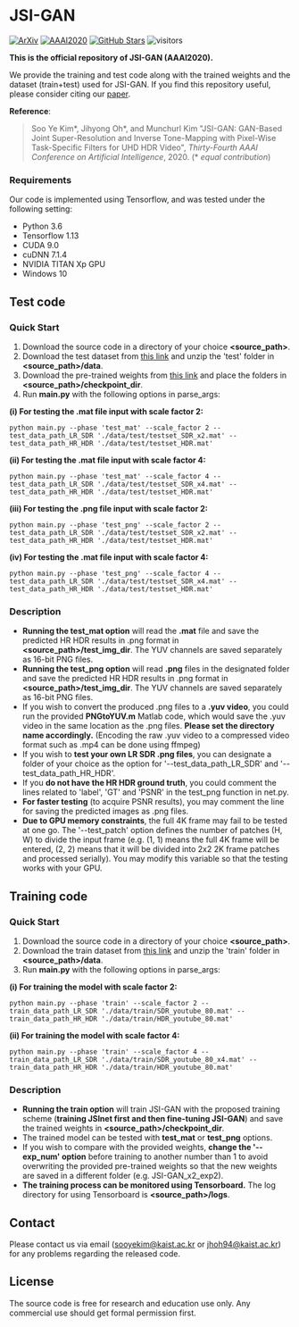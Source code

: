 # JSI-GAN

[![ArXiv](https://img.shields.io/badge/ArXiv-Paper-<COLOR>.svg)](https://arxiv.org/abs/1909.04391)
[![AAAI2020](https://img.shields.io/badge/AAAI2020-Paper-<COLOR>.svg)](https://ojs.aaai.org/index.php/AAAI/article/view/6789)
[![GitHub Stars](https://img.shields.io/github/stars/JihyongOh/FISR?style=social)](https://github.com/JihyongOh/JSI-GAN)
![visitors](https://visitor-badge.glitch.me/badge?page_id=JihyongOh/JSI-GAN)

**This is the official repository of JSI-GAN (AAAI2020).**

We provide the training and test code along with the trained weights and the dataset (train+test) used for JSI-GAN.
If you find this repository useful, please consider citing our [paper](https://arxiv.org/abs/1909.04391).

**Reference**:  
> Soo Ye Kim*, Jihyong Oh*, and Munchurl Kim "JSI-GAN: GAN-Based Joint Super-Resolution and Inverse Tone-Mapping with Pixel-Wise Task-Specific Filters for UHD HDR Video", *Thirty-Fourth AAAI Conference on Artificial Intelligence*, 2020. (* *equal contribution*)

### Requirements
Our code is implemented using Tensorflow, and was tested under the following setting:  
* Python 3.6  
* Tensorflow 1.13 
* CUDA 9.0  
* cuDNN 7.1.4  
* NVIDIA TITAN Xp GPU
* Windows 10


## Test code
### Quick Start
1. Download the source code in a directory of your choice **\<source_path\>**.
2. Download the test dataset from [this link](https://drive.google.com/file/d/1dZTwvRhf189L7NLkAcpij4980fyEXq3Q/view?usp=sharing) and unzip the 'test' folder in **\<source_path\>/data**.
3. Download the pre-trained weights from [this link](https://drive.google.com/drive/folders/1WJLD_wCERHrY3CZty_ThHONB5sMmH-0j?usp=sharing) and place the folders in **\<source_path\>/checkpoint_dir**.
4. Run **main.py** with the following options in parse_args:  

**(i) For testing the .mat file input with scale factor 2:**  
```
python main.py --phase 'test_mat' --scale_factor 2 --test_data_path_LR_SDR './data/test/testset_SDR_x2.mat' --test_data_path_HR_HDR './data/test/testset_HDR.mat'
```

**(ii) For testing the .mat file input with scale factor 4:**  
```
python main.py --phase 'test_mat' --scale_factor 4 --test_data_path_LR_SDR './data/test/testset_SDR_x4.mat' --test_data_path_HR_HDR './data/test/testset_HDR.mat'
```

**(iii) For testing the .png file input with scale factor 2:**  
```
python main.py --phase 'test_png' --scale_factor 2 --test_data_path_LR_SDR './data/test/testset_SDR_x2.mat' --test_data_path_HR_HDR './data/test/testset_HDR.mat'
``` 

**(iv) For testing the .mat file input with scale factor 4:**  
```
python main.py --phase 'test_png' --scale_factor 4 --test_data_path_LR_SDR './data/test/testset_SDR_x4.mat' --test_data_path_HR_HDR './data/test/testset_HDR.mat'
``` 

### Description
* **Running the test_mat option** will read the **.mat** file and save the predicted HR HDR results in .png format in **\<source_path\>/test_img_dir**. The YUV channels are saved separately as 16-bit PNG files.
* **Running the test_png option** will read **.png** files in the designated folder and save the predicted HR HDR results in .png format in **\<source_path\>/test_img_dir**. The YUV channels are saved separately as 16-bit PNG files.
* If you wish to convert the produced .png files to a **.yuv video**, you could run the provided **PNGtoYUV.m** Matlab code, which would save the .yuv video in the same location as the .png files. **Please set the directory name accordingly.** (Encoding the raw .yuv video to a compressed video format such as .mp4 can be done using ffmpeg)
* If you wish to **test your own LR SDR .png files**, you can designate a folder of your choice as the option for '--test_data_path_LR_SDR' and '--test_data_path_HR_HDR'.
* If you **do not have the HR HDR ground truth**, you could comment the lines related to 'label', 'GT' and 'PSNR' in the test_png function in net.py.
* **For faster testing** (to acquire PSNR results), you may comment the line for saving the predicted images as .png files.
* **Due to GPU memory constraints**, the full 4K frame may fail to be tested at one go. The '--test_patch' option defines the number of patches (H, W) to divide the input frame (e.g. (1, 1) means the full 4K frame will be entered, (2, 2) means that it will be divided into 2x2 2K frame patches and processed serially). You may modify this variable so that the testing works with your GPU.

## Training code
### Quick Start
1. Download the source code in a directory of your choice **\<source_path\>**.
2. Download the train dataset from [this link](https://drive.google.com/file/d/19cp91wSRSrOoEdPeQkfMWisou3gJoh-7/view?usp=sharing) and unzip the 'train' folder in **\<source_path\>/data**.   
3. Run **main.py** with the following options in parse_args:  

**(i) For training the model with scale factor 2:**  
```
python main.py --phase 'train' --scale_factor 2 --train_data_path_LR_SDR './data/train/SDR_youtube_80.mat' --train_data_path_HR_HDR './data/train/HDR_youtube_80.mat'
```  

**(ii) For training the model with scale factor 4:**  
```
python main.py --phase 'train' --scale_factor 4 --train_data_path_LR_SDR './data/train/SDR_youtube_80_x4.mat' --train_data_path_HR_HDR './data/train/HDR_youtube_80.mat'
``` 

### Description
* **Running the train option** will train JSI-GAN with the proposed training scheme (**training JSInet first and then fine-tuning JSI-GAN**) and save the trained weights in **\<source_path\>/checkpoint_dir**.
* The trained model can be tested with **test_mat** or **test_png** options.
* If you wish to compare with the provided weights, **change the '--exp_num' option** before training to another number than 1 to avoid overwriting the provided pre-trained weights so that the new weights are saved in a different folder (e.g. JSI-GAN_x2_exp2).
* **The training process can be monitored using Tensorboard.** The log directory for using Tensorboard is **\<source_path\>/logs**.

## Contact
Please contact us via email (sooyekim@kaist.ac.kr or jhoh94@kaist.ac.kr) for any problems regarding the released code.

## License
The source code is free for research and education use only. Any commercial use should get formal permission first.
